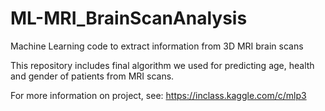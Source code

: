 # ML-MRI_BrainScanAnalysis
Machine Learning code to extract information from 3D MRI brain scans

This repository includes final algorithm we used for predicting age, health and gender of patients from MRI scans.

For more information on project, see:
https://inclass.kaggle.com/c/mlp3
<!---
add your blog post
-->